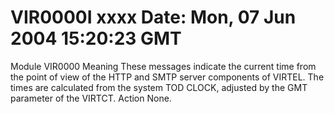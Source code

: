 # VIR0000I xxxx Date: Mon, 07 Jun 2004 15:20:23 GMT
Module
    VIR0000
Meaning
    These messages indicate the current time from the point of view of the HTTP and SMTP server components of VIRTEL. The times are calculated from the system TOD CLOCK, adjusted by the GMT parameter of the VIRTCT.
Action
    None.
